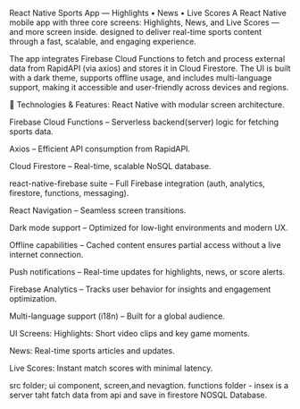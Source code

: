 React Native Sports App — Highlights • News • Live Scores
A  React Native mobile app with three core screens: Highlights, News, and Live Scores — and more screen inside. 
designed to deliver real-time sports content through a fast, scalable, and engaging experience.

The app integrates Firebase Cloud Functions to fetch and process external data from RapidAPI (via axios) and stores it in Cloud Firestore. The UI is built with a dark theme, supports offline usage, and includes multi-language support, making it accessible and user-friendly across devices and regions.

🔧 Technologies & Features:
React Native with modular screen architecture.

Firebase Cloud Functions – Serverless backend(server) logic for fetching sports data.

Axios – Efficient API consumption from RapidAPI.

Cloud Firestore – Real-time, scalable NoSQL database.

react-native-firebase suite – Full Firebase integration (auth, analytics, firestore, functions, messaging).

React Navigation – Seamless screen transitions.

Dark mode support – Optimized for low-light environments and modern UX.

Offline capabilities – Cached content ensures partial access without a live internet connection.

Push notifications – Real-time updates for highlights, news, or score alerts.

Firebase Analytics – Tracks user behavior for insights and engagement optimization.

Multi-language support (i18n) – Built for a global audience.

 UI Screens:
Highlights: Short video clips and key game moments.

News: Real-time sports articles and updates.

Live Scores: Instant match scores with minimal latency.

src folder;  ui component, screen,and nevagtion. 
functions folder - insex is a server taht fatch data  from api and save in firestore NOSQL Database. 

